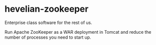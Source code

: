 # hevelian-zookeeper

Enterprise class software for the rest of us.

Run Apache ZooKeeper as a WAR deployment in Tomcat and reduce the number of processes you need to start up.

